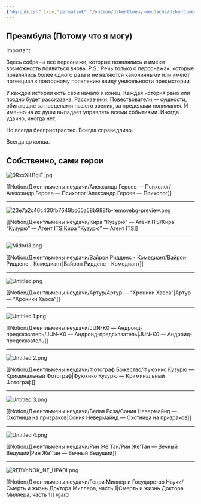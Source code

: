 ```yaml
---
{"dg-publish":true,"permalink":"/notion/dzhentlmeny-neudachi/dzhentlmeny-neudachi/","tags":["gardenEntry"]}
---
```


## Преамбула (Потому что я могу)

> [!important]  
> Здесь собраны все персонажи, которые появлялись и имеют возможность появиться вновь. P.S.: Речь только о персонажах, которые появлялись более одного раза и не являются каноничными или имеют потенциал к повторному появлению ввиду уникальности предыстории  

У каждой истории есть свои начало и конец. Каждая история рано или поздно будет рассказана. Рассказчики, Повествователи — сущности, обитающие за пределами нашего зрения, за пределами понимания. И именно на их души выпадает управлять всеми событиями. Иногда удачно, иногда нет.

Но всегда беспристрастно. Всегда справедливо.

Всегда до конца.

  

## Собственно, сами герои

  

![0RxxXlU1giE.jpg](/img/user/Notion/%D0%94%D0%B6%D0%B5%D0%BD%D1%82%D0%BB%D1%8C%D0%BC%D0%B5%D0%BD%D1%8B%20%D0%BD%D0%B5%D1%83%D0%B4%D0%B0%D1%87%D0%B8/%D0%90%D0%BB%D0%B5%D0%BA%D1%81%D0%B0%D0%BD%D0%B4%D1%80%20%D0%93%D0%B5%D1%80%D0%BE%D0%B5%D0%B2%20%E2%80%94%20%D0%9F%D1%81%D0%B8%D1%85%D0%BE%D0%BB%D0%BE%D0%B3/0RxxXlU1giE.jpg)

[[Notion/Джентльмены неудачи/Александр Героев — Психолог/Александр Героев — Психолог\|Александр Героев — Психолог]]

---

![23e7a2c46c430fb7649bc65a58b988fb-removebg-preview.png](/img/user/Notion/%D0%94%D0%B6%D0%B5%D0%BD%D1%82%D0%BB%D1%8C%D0%BC%D0%B5%D0%BD%D1%8B%20%D0%BD%D0%B5%D1%83%D0%B4%D0%B0%D1%87%D0%B8/%D0%9A%D0%B8%D1%80%D0%B0%20%E2%80%9C%D0%9A%D1%83%D0%B7%D1%83%D1%80%D1%8E%E2%80%9D%20%E2%80%94%20%D0%90%D0%B3%D0%B5%D0%BD%D1%82%20ITS/23e7a2c46c430fb7649bc65a58b988fb-removebg-preview.png)

[[Notion/Джентльмены неудачи/Кира “Кузурю” — Агент ITS/Кира “Кузурю” — Агент ITS\|Кира “Кузурю” — Агент ITS]]

---

  

![Midori3.png](/img/user/Notion/%D0%94%D0%B6%D0%B5%D0%BD%D1%82%D0%BB%D1%8C%D0%BC%D0%B5%D0%BD%D1%8B%20%D0%BD%D0%B5%D1%83%D0%B4%D0%B0%D1%87%D0%B8/%D0%92%D0%B0%D0%B9%D1%80%D0%BE%D0%BD%20%D0%A0%D0%B8%D0%B4%D0%B4%D0%B5%D0%BD%D1%81%20-%20%D0%9A%D0%BE%D0%BC%D0%B5%D0%B4%D0%B8%D0%B0%D0%BD%D1%82/Midori3.png)

[[Notion/Джентльмены неудачи/Вайрон Ридденс - Комедиант/Вайрон Ридденс - Комедиант\|Вайрон Ридденс - Комедиант]]

---

![Untitled.png](/img/user/Notion/%D0%94%D0%B6%D0%B5%D0%BD%D1%82%D0%BB%D1%8C%D0%BC%D0%B5%D0%BD%D1%8B%20%D0%BD%D0%B5%D1%83%D0%B4%D0%B0%D1%87%D0%B8/%D0%90%D1%80%D1%82%D1%83%D1%80/Untitled.png)

[[Notion/Джентльмены неудачи/Артур/Артур — “Хроники Хаоса”\|Артур — “Хроники Хаоса”]]

---

![Untitled 1.png](/img/user/Notion/%D0%94%D0%B6%D0%B5%D0%BD%D1%82%D0%BB%D1%8C%D0%BC%D0%B5%D0%BD%D1%8B%20%D0%BD%D0%B5%D1%83%D0%B4%D0%B0%D1%87%D0%B8/JUN-K0%20%E2%80%94%20%D0%90%D0%BD%D0%B4%D1%80%D0%BE%D0%B8%D0%B4-%D0%BF%D1%80%D0%B5%D0%B4%D1%81%D0%BA%D0%B0%D0%B7%D0%B0%D1%82%D0%B5%D0%BB%D1%8C/Untitled%201.png)

[[Notion/Джентльмены неудачи/JUN-K0 — Андроид-предсказатель/JUN-K0 — Андроид-предсказатель\|JUN-K0 — Андроид-предсказатель]]

---

![Untitled 2.png](/img/user/Notion/%D0%94%D0%B6%D0%B5%D0%BD%D1%82%D0%BB%D1%8C%D0%BC%D0%B5%D0%BD%D1%8B%20%D0%BD%D0%B5%D1%83%D0%B4%D0%B0%D1%87%D0%B8/%D0%A4%D0%BE%D1%82%D0%BE%D0%B3%D1%80%D0%B0%D1%84%20%D0%91%D0%BE%D0%B6%D0%B5%D1%81%D1%82%D0%B2%D0%BE/Untitled%202.png)

[[Notion/Джентльмены неудачи/Фотограф Божество/Фуюхико Кузурю — Криминальный Фотограф\|Фуюхико Кузурю — Криминальный Фотограф]]

---

![Untitled 3.png](/img/user/Notion/%D0%94%D0%B6%D0%B5%D0%BD%D1%82%D0%BB%D1%8C%D0%BC%D0%B5%D0%BD%D1%8B%20%D0%BD%D0%B5%D1%83%D0%B4%D0%B0%D1%87%D0%B8/%D0%91%D0%B5%D0%BB%D0%B0%D1%8F%20%D0%A0%D0%BE%D0%B7%D0%B0/Untitled%203.png)

[[Notion/Джентльмены неудачи/Белая Роза/Сония Невермайнд — Охотница на призраков\|Сония Невермайнд — Охотница на призраков]]

---

![Untitled 4.png](/img/user/Notion/%D0%94%D0%B6%D0%B5%D0%BD%D1%82%D0%BB%D1%8C%D0%BC%D0%B5%D0%BD%D1%8B%20%D0%BD%D0%B5%D1%83%D0%B4%D0%B0%D1%87%D0%B8/%D0%A0%D0%B8%D0%BD%20%D0%96%D0%B5'%D0%A2%D0%B0%D0%BD/Untitled%204.png)

[[Notion/Джентльмены неудачи/Рин Же'Тан/Рин Же’Тан — Вечный Ведущий\|Рин Же’Тан — Вечный Ведущий]]

---
![REBYoNOK_NE_UPADI.png](/img/user/REBYoNOK_NE_UPADI.png)

[[Notion/Джентльмены неудачи/Генри Миллер и Государство Науки/Смерть и жизнь Доктора Миллера, часть 1\|Смерть и жизнь Доктора Миллера, часть 1]]
/gard